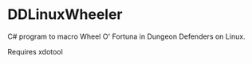 # DDLinuxWheeler
C# program to macro Wheel O' Fortuna in Dungeon Defenders on Linux.

Requires xdotool
